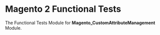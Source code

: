 # Magento 2 Functional Tests

The Functional Tests Module for **Magento_CustomAttributeManagement** Module.
